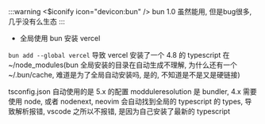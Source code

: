 :::warning 
<$iconify icon="devicon:bun" /> bun 1.0 虽然能用, 但是bug很多, 几乎没有么生态
:::

* 全局使用 bun 安装 vercel

`bun add --global vercel` 导致 vercel 安装了一个 4.8 的 typescript 在 ~/node_modules(bun 全局安装的目录在自动生成不理解, 为什么还有一个 ~/.bun/cache, 难道是为了全局自动安装吗, 是的, 不知道是不是又是硬链接)

tsconfig.json 自动使用的是 5.x 的配置 modduleresolution 是 bundler, 4.x 需要使用 node, 或者 nodenext, neovim 会自动找到全局的 typescript 的 types, 导致解析报错, vscode 之所以不报错, 是因为自己安装了最新的 typescript

